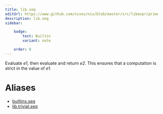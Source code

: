```yaml
---
title: lib.seq
editUrl: https://www.github.com/nixos/nix/blob/master/src/libexpr/primops.cc
description: lib.seq
sidebar:

    badge:
        text: Builtin
        variant: note

    order: 8
---
```


Evaluate *e1*, then evaluate and return *e2*. This ensures that a
computation is strict in the value of *e1*.


# Aliases

- [builtins.seq](/reference/builtinsseq)
- [lib.trivial.seq](/reference/libtrivial.seq)


